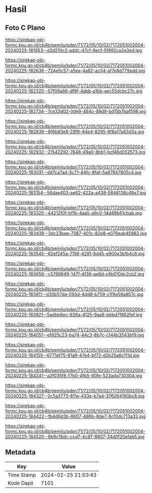 # Hasil

## Foto C Plano

https://sirekap-obj-formc.kpu.go.id/cb4b/pemilu/pdpr/71/72/05/10/02/7172051002004-20240225-181953--d3d210c2-addc-47cf-8ecf-5f992ca2e3ed.jpg

https://sirekap-obj-formc.kpu.go.id/cb4b/pemilu/pdpr/71/72/05/10/02/7172051002004-20240225-182636--724e5c57-a5ea-4a82-ac04-af7e8d779add.jpg

https://sirekap-obj-formc.kpu.go.id/cb4b/pemilu/pdpr/71/72/05/10/02/7172051002004-20240225-182325--57f08a66-df9f-4abb-a1bb-aec55dcbc27c.jpg

https://sirekap-obj-formc.kpu.go.id/cb4b/pemilu/pdpr/71/72/05/10/02/7172051002004-20240225-182734--7ce33d02-0de9-464c-88d9-bd15b7baf598.jpg

https://sirekap-obj-formc.kpu.go.id/cb4b/pemilu/pdpr/71/72/05/10/02/7172051002004-20240225-182839--6f6b83e8-29f9-44e4-8295-8f8a17a83d3a.jpg

https://sirekap-obj-formc.kpu.go.id/cb4b/pemilu/pdpr/71/72/05/10/02/7172051002004-20240225-182932--21542292-7648-49a0-8bb1-bcf48d052573.jpg

https://sirekap-obj-formc.kpu.go.id/cb4b/pemilu/pdpr/71/72/05/10/02/7172051002004-20240225-183031--dd7ca7ad-3c71-44fc-8fa1-5a87847805c4.jpg

https://sirekap-obj-formc.kpu.go.id/cb4b/pemilu/pdpr/71/72/05/10/02/7172051002004-20240225-183154--56dae403-ae62-422a-a438-5846138c48e7.jpg

https://sirekap-obj-formc.kpu.go.id/cb4b/pemilu/pdpr/71/72/05/10/02/7172051002004-20240225-183325--44212f0f-bf1b-4aa5-a9c0-14d49b81cbab.jpg

https://sirekap-obj-formc.kpu.go.id/cb4b/pemilu/pdpr/71/72/05/10/02/7172051002004-20240225-183438--3dc23bee-7387-401c-82e8-e076eab45882.jpg

https://sirekap-obj-formc.kpu.go.id/cb4b/pemilu/pdpr/71/72/05/10/02/7172051002004-20240225-183545--62ef245a-7156-4291-8d45-e900e3b1b4c6.jpg

https://sirekap-obj-formc.kpu.go.id/cb4b/pemilu/pdpr/71/72/05/10/02/7172051002004-20240225-183658--c5799949-147f-4f36-ae6d-c6b010dc2cb2.jpg

https://sirekap-obj-formc.kpu.go.id/cb4b/pemilu/pdpr/71/72/05/10/02/7172051002004-20240225-183811--d30b57da-093d-4dd8-b759-c1f9e56a857c.jpg

https://sirekap-obj-formc.kpu.go.id/cb4b/pemilu/pdpr/71/72/05/10/02/7172051002004-20240225-183921--5adbb6ec-926a-4125-9aa8-bbbd7f862fef.jpg

https://sirekap-obj-formc.kpu.go.id/cb4b/pemilu/pdpr/71/72/05/10/02/7172051002004-20240225-184051--ef925c23-ba74-44c3-8b7c-c144b3543bf9.jpg

https://sirekap-obj-formc.kpu.go.id/cb4b/pemilu/pdpr/71/72/05/10/02/7172051002004-20240225-184155--6771ef75-81a9-47e4-bf72-d2b25a6c111d.jpg

https://sirekap-obj-formc.kpu.go.id/cb4b/pemilu/pdpr/71/72/05/10/02/7172051002004-20240225-184241--a2f035f8-f7b0-4fb5-80fe-523ada730304.jpg

https://sirekap-obj-formc.kpu.go.id/cb4b/pemilu/pdpr/71/72/05/10/02/7172051002004-20240225-184327--2c5a3773-811e-433e-b7a4-376264190bc8.jpg

https://sirekap-obj-formc.kpu.go.id/cb4b/pemilu/pdpr/71/72/05/10/02/7172051002004-20240225-184422--fb4d6d3b-8607-486b-8de7-8c10dc713a33.jpg

https://sirekap-obj-formc.kpu.go.id/cb4b/pemilu/pdpr/71/72/05/10/02/7172051002004-20240225-184520--8b9c16dc-ccd7-4c97-8807-34d0f20efab5.jpg


## Metadata

| Key        | Value               |
| ---------- | ------------------- |
| Time Stamp | 2024-02-25 21:03:43 |
| Kode Dapil | 7101                |



